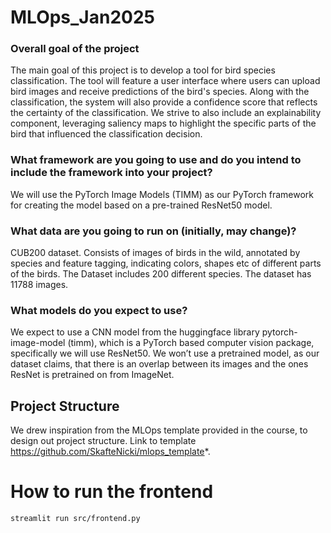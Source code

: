 # MLOps_Jan2025


### Overall goal of the project
The main goal of this project is to develop a tool for bird species classification. The tool will feature a user interface where users can upload bird images and receive predictions of the bird's species. Along with the classification, the system will also provide a confidence score that reflects the certainty of the classification. We strive to also include an explainability component, leveraging saliency maps to highlight the specific parts of the bird that influenced the classification decision.

### What framework are you going to use and do you intend to include the framework into your project?
We will use the PyTorch Image Models (TIMM) as our PyTorch framework for creating the model based on a pre-trained ResNet50 model.

### What data are you going to run on (initially, may change)?
CUB200 dataset. Consists of images of birds in the wild, annotated by species and feature tagging, indicating colors, shapes etc of different parts of the birds. The Dataset includes 200 different species. The dataset has 11788 images.

### What models do you expect to use?
We expect to use a CNN model from the huggingface library pytorch-image-model (timm), which is a PyTorch based computer vision package, specifically we will use ResNet50. We won’t use a pretrained model, as our dataset claims, that there is an overlap between its images and the ones ResNet is pretrained on from ImageNet.


## Project Structure
We drew inspiration from the MLOps template provided in the course, to design out project structure. Link to template <https://github.com/SkafteNicki/mlops_template>*. 

# How to run the frontend

```bash
streamlit run src/frontend.py
```
